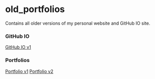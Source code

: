 # old_portfolios
Contains all older versions of my personal website and GitHub IO site.

### GitHub IO
[GitHub IO v1](https://deezombiedude612.github.io/old_portfolios/github-io_v1)

### Portfolios
[Portfolio v1](https://deezombiedude612.github.io/old_portfolios/portfolio-v1)
[Portfolio v2](https://deezombiedude612.github.io/old_portfolios/portfolio-v2)
